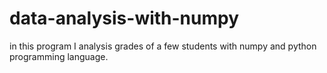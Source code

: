 # data-analysis-with-numpy
in this program I analysis grades of a few students with numpy and python programming language.
